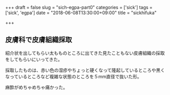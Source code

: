+++
draft = false
slug = "sich-egpa-part0"
categories = ['sick']
tags = ['sick', 'egpa']
date = "2018-06-08T13:30:00+09:00"
title = "sickhifuka"

+++

## 皮膚科で皮膚組織採取
紹介状を出してもらい太もものところに出てきた見たこともない皮膚組織の採取をしてもらいにいってきた。

<!--more-->

採取したものは、赤い色の湿疹やちょっと硬くなって隆起しているところや黒くなっているところなど複雑な状態のところを５mm直径で抜いた形。

麻酔がめちゃめちゃ痛かった。
